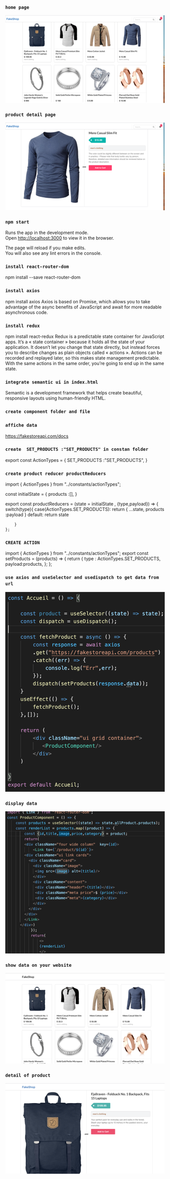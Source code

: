  ### `home page`
 <img src="./public/image/one.png" alt="show all article"/>

 ### `product detail page`
 <img src="./public/image/two.png" alt="show all article"/>


### `npm start`

Runs the app in the development mode.\
Open [http://localhost:3000](http://localhost:3000) to view it in the browser.

The page will reload if you make edits.\
You will also see any lint errors in the console.

### `install react-router-dom`

npm install --save react-router-dom

### `install axios`

npm install axios
Axios is based on Promise, which allows you to take advantage of the async benefits of JavaScript and await for more readable asynchronous code.

### `install redux`

npm install react-redux
Redux is a predictable state container for JavaScript apps. It’s a « state container » because it holds all the state of your application. It doesn’t let you change that state directly, but instead forces you to describe changes as plain objects called « actions ». Actions can be recorded and replayed later, so this makes state management predictable. With the same actions in the same order, you’re going to end up in the same state.

### `integrate semantic ui in index.html `

Semantic is a development framework that helps create beautiful, responsive layouts using human-friendly HTML.

### `create component folder and file `



### `affiche data `

https://fakestoreapi.com/docs

### `create  SET_PRODUCTS :"SET_PRODUCTS" in constan folder `

export const ActionTypes = {
    SET_PRODUCTS :"SET_PRODUCTS",
}

### `create product reducer productReducers `

import { ActionTypes } from "../constants/actionTypes";

const initialState = {
    products :[],
}

export const productReducers = (state = initialState , {type,payload}) => {
    switch(type){
        case(ActionTypes.SET_PRODUCTS):
            return {
            ...state,
            products :payload
            }
        default:
            return state

        }
    };

### `CREATE ACTION `

import { ActionTypes } from "../constants/actionTypes";
export const setProducts = (products) => {
    return {
        type : ActionTypes.SET_PRODUCTS,
        payload:products,
    };
}; 

### `use axios and useSelector and usedispatch to get data from url` 

<img src="./public/image/set_data.png" alt="show all article"/>

### `display data `

<img src="./public/image/show.png" alt="show all article"/>

### `show data on your website`
 
 <img src="./public/image/show-si.png" alt="show all article"/>

### `detail of product`

 <img src="./public/image/detail.png" alt="show all article"/>

 